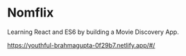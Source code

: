 # Nomflix

Learning React and ES6 by building a Movie Discovery App.

https://youthful-brahmagupta-0f29b7.netlify.app/#/
